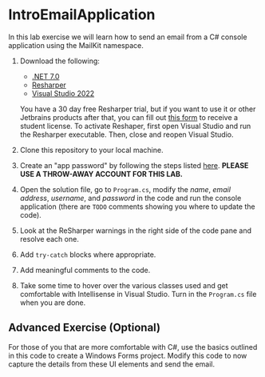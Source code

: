 # IntroEmailApplication

In this lab exercise we will learn how to send an email from a C# console application using the MailKit namespace.

1. Download the following:
    - [.NET 7.0](https://dotnet.microsoft.com/en-us/download/dotnet/7.0)
    - [Resharper](https://www.jetbrains.com/resharper/download/#section=web-installer)
    - [Visual Studio 2022](https://visualstudio.microsoft.com/)

    You have a 30 day free Resharper trial, but if you want to use it or other Jetbrains products after that, you can fill out [this form](https://www.jetbrains.com/shop/eform/students/) to receive a student license. To activate Reshaper, first open Visual Studio and run the Resharper executable. Then, close and reopen Visual Studio.

3. Clone this repository to your local machine.

4. Create an "app password" by following the steps listed [here](https://support.google.com/accounts/answer/185833?hl=en). **PLEASE USE A THROW-AWAY ACCOUNT FOR THIS LAB.**

5. Open the solution file, go to `Program.cs`, modify the *name*, *email address*, *username*, and *password* in the code and run the console application (there are `TODO` comments showing you where to update the code).

6. Look at the ReSharper warnings in the right side of the code pane and resolve each one.

7. Add `try-catch` blocks where appropriate.

8. Add meaningful comments to the code.

9. Take some time to hover over the various classes used and get comfortable with Intellisense in Visual Studio. Turn in the `Program.cs` file when you are done.
 
## Advanced Exercise (Optional)

For those of you that are more comfortable with C#, use the basics outlined in this code to create a Windows Forms project. Modify this code to now capture the details from these UI elements and send the email.
